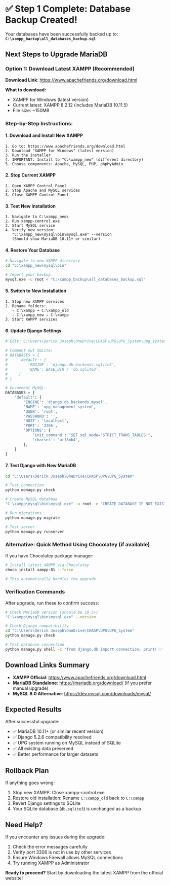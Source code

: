 # ✅ Step 1 Complete: Database Backup Created!

Your databases have been successfully backed up to:
**`C:\xampp_backup\all_databases_backup.sql`**

## Next Steps to Upgrade MariaDB

### Option 1: Download Latest XAMPP (Recommended)

**Download Link**: https://www.apachefriends.org/download.html

**What to download:**
- XAMPP for Windows (latest version)
- Current latest: XAMPP 8.2.12 (includes MariaDB 10.11.5)
- File size: ~150MB

### Step-by-Step Instructions:

#### 1. Download and Install New XAMPP
```
1. Go to: https://www.apachefriends.org/download.html
2. Download "XAMPP for Windows" (latest version)
3. Run the installer
4. IMPORTANT: Install to "C:\xampp_new" (different directory)
5. Choose components: Apache, MySQL, PHP, phpMyAdmin
```

#### 2. Stop Current XAMPP
```
1. Open XAMPP Control Panel
2. Stop Apache and MySQL services
3. Close XAMPP Control Panel
```

#### 3. Test New Installation
```
1. Navigate to C:\xampp_new\
2. Run xampp-control.exe
3. Start MySQL service
4. Verify new version:
   "C:\xampp_new\mysql\bin\mysql.exe" --version
   (Should show MariaDB 10.11+ or similar)
```

#### 4. Restore Your Database
```bash
# Navigate to new XAMPP directory
cd "C:\xampp_new\mysql\bin"

# Import your backup
mysql.exe -u root < "C:\xampp_backup\all_databases_backup.sql"
```

#### 5. Switch to New Installation
```
1. Stop new XAMPP services
2. Rename folders:
   - C:\xampp → C:\xampp_old
   - C:\xampp_new → C:\xampp
3. Start XAMPP services
```

#### 6. Update Django Settings
```python
# Edit: C:\Users\Derick Joseph\OneDrive\CHASP\UPG\UPG_System\upg_system\settings.py

# Comment out SQLite:
# DATABASES = {
#     'default': {
#         'ENGINE': 'django.db.backends.sqlite3',
#         'NAME': BASE_DIR / 'db.sqlite3',
#     }
# }

# Uncomment MySQL:
DATABASES = {
    'default': {
        'ENGINE': 'django.db.backends.mysql',
        'NAME': 'upg_management_system',
        'USER': 'root',
        'PASSWORD': '',
        'HOST': 'localhost',
        'PORT': '3306',
        'OPTIONS': {
            'init_command': "SET sql_mode='STRICT_TRANS_TABLES'",
            'charset': 'utf8mb4',
        },
    }
}
```

#### 7. Test Django with New MariaDB
```bash
cd "C:\Users\Derick Joseph\OneDrive\CHASP\UPG\UPG_System"

# Test connection
python manage.py check

# Create MySQL database
"C:\xampp\mysql\bin\mysql.exe" -u root -e "CREATE DATABASE IF NOT EXISTS upg_management_system CHARACTER SET utf8mb4 COLLATE utf8mb4_unicode_ci;"

# Run migrations
python manage.py migrate

# Test server
python manage.py runserver
```

### Alternative: Quick Method Using Chocolatey (if available)

If you have Chocolatey package manager:
```bash
# Install latest XAMPP via Chocolatey
choco install xampp-81 --force

# This automatically handles the upgrade
```

### Verification Commands

After upgrade, run these to confirm success:

```bash
# Check MariaDB version (should be 10.5+)
"C:\xampp\mysql\bin\mysql.exe" --version

# Check Django compatibility
cd "C:\Users\Derick Joseph\OneDrive\CHASP\UPG\UPG_System"
python manage.py check

# Test database connection
python manage.py shell -c "from django.db import connection; print('✅ Database connected:', connection.vendor)"
```

## Download Links Summary

- **XAMPP Official**: https://www.apachefriends.org/download.html
- **MariaDB Standalone**: https://mariadb.org/download/ (if you prefer manual upgrade)
- **MySQL 8.0 Alternative**: https://dev.mysql.com/downloads/mysql/

## Expected Results

After successful upgrade:
- ✅ MariaDB 10.11+ (or similar recent version)
- ✅ Django 5.2.6 compatibility resolved
- ✅ UPG system running on MySQL instead of SQLite
- ✅ All existing data preserved
- ✅ Better performance for larger datasets

## Rollback Plan

If anything goes wrong:
1. Stop new XAMPP: Close xampp-control.exe
2. Restore old installation: Rename `C:\xampp_old` back to `C:\xampp`
3. Revert Django settings to SQLite
4. Your SQLite database (`db.sqlite3`) is unchanged as a backup

## Need Help?

If you encounter any issues during the upgrade:
1. Check the error messages carefully
2. Verify port 3306 is not in use by other services
3. Ensure Windows Firewall allows MySQL connections
4. Try running XAMPP as Administrator

**Ready to proceed?** Start by downloading the latest XAMPP from the official website!